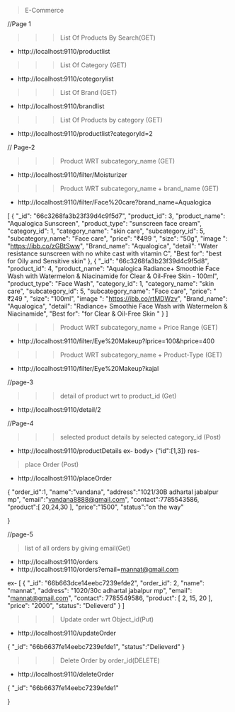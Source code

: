 >  E-Commerce

//Page 1

>>> List Of Products By Search(GET)
* http://localhost:9110/productlist


>>>List Of  Category  (GET)
* http://localhost:9110/cotegorylist


>>>List Of  Brand (GET)
* http://localhost:9110/brandlist


>>>List Of Products by category (GET)
* http://localhost:9110/productlist?categoryId=2



// Page-2


 >>>Product WRT subcategory_name (GET)
* http://localhost:9110/filter/Moisturizer

 >>>Product WRT subcategory_name + brand_name (GET)
 * http://localhost:9110/filter/Face%20care?brand_name=Aqualogica

[
  {
    "_id": "66c3268fa3b23f39d4c9f5d7",
    "product_id": 3,
    "product_name": "Aqualogica Sunscreen",
    "product_type": "sunscreen face cream",
    "category_id": 1,
    "category_name": "skin care",
    "subcategory_id": 5,
    "subcategory_name": "Face care",
    "price": "₹499 ",
    "size": "50g",
    "image ": "https://ibb.co/zGBtSww",
    "Brand_name": "Aqualogica",
    "detail": "Water resistance sunscreen with no white cast with vitamin C",
    "Best for": "best for Oily and Sensitive skin"
  },
  {
    "_id": "66c3268fa3b23f39d4c9f5d8",
    "product_id": 4,
    "product_name": "Aqualogica Radiance+ Smoothie Face Wash with Watermelon & Niacinamide for Clear & Oil-Free Skin - 100ml",
    "product_type": "Face Wash",
    "category_id": 1,
    "category_name": "skin care",
    "subcategory_id": 5,
    "subcategory_name": "Face care",
    "price": " ₹249 ",
    "size": "100ml",
    "image ": "https://ibb.co/rtMDWzv",
    "Brand_name": "Aqualogica",
    "detail": "Radiance+ Smoothie Face Wash with Watermelon & Niacinamide",
    "Best for": "for Clear & Oil-Free Skin "
  }
]

 >>>Product WRT subcategory_name +  Price Range (GET)
 * http://localhost:9110/filter/Eye%20Makeup?lprice=100&hprice=400

 >>>Product WRT subcategory_name + Product-Type (GET)
 * http://localhost:9110/filter/Eye%20Makeup?kajal



//page-3

>>>detail of product wrt to product_id (Get)
* http://localhost:9110/detail/2

 
//Page-4
>>> selected product details by selected category_id (Post)
* http://localhost:9110/productDetails
ex- 
body> {"id":[1,3]} 
res-

>place Order (Post)
* http://localhost:9110/placeOrder


{
    "order_id":1,
     "name":"vandana",
     "address":"1021/30B adhartal jabalpur mp",
    "email":"vandana8888@gmail.com",
    "contact":7785543586,
    "product":[
        20,24,30
    ],
    "price":"1500",
    "status":"on the way"

}

//page-5

>list of all orders by giving email(Get)
* http://localhost:9110/orders
* http://localhost:9110/orders?email=mannat@gmail.com


ex-
[
    {
        "_id": "66b663dce14eebc7239efde2",
        "order_id": 2,
        "name": "mannat",
        "address": "1020/30c adhartal jabalpur mp",
        "email": "mannat@gmail.com",
        "contact": 7785549586,
        "product": [
            2,
            15,
            20
        ],
        "price": "2000",
        "status": "Delieverd"
    }
]


>>>Update order wrt Object_id(Put)
* http://localhost:9110/updateOrder

{
     "_id": "66b6637fe14eebc7239efde1",
     "status":"Delieverd"
}


>>>Delete Order by order_id(DELETE)
* http://localhost:9110/deleteOrder


{
        "_id": "66b6637fe14eebc7239efde1"
     
}